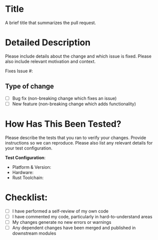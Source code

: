 # Title
A brief title that summarizes the pull request.

# Detailed Description
Please include details about the change and which issue is fixed. Please also include relevant motivation and context.

Fixes Issue #: 

## Type of change
- [ ] Bug fix (non-breaking change which fixes an issue)
- [ ] New feature (non-breaking change which adds functionality)

# How Has This Been Tested?
Please describe the tests that you ran to verify your changes. Provide instructions so we can reproduce. Please also list any relevant details for your test configuration.



**Test Configuration**:
* Platform & Version:
* Hardware:
* Rust Toolchain:

# Checklist:
- [ ] I have performed a self-review of my own code
- [ ] I have commented my code, particularly in hard-to-understand areas
- [ ] My changes generate no new errors or warnings
- [ ] Any dependent changes have been merged and published in downstream modules